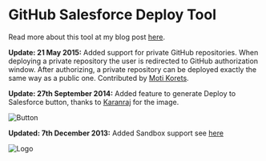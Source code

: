 # GitHub Salesforce Deploy Tool

Read more about this tool at my blog post [here](http://andyinthecloud.com/2013/09/24/deploy-direct-from-github-to-salesforce/). 

**Update: 21 May 2015:** Added support for private GitHub repositories. When deploying a private repository the user is redirected to GitHub authorization window. After authorizing, a private repository can be deployed exactly the same way as a public one. Contributed by [Moti Korets](https://github.com/motiko).   

**Update: 27th September 2014:** Added feature to generate Deploy to Salesforce button, thanks to [Karanraj](https://twitter.com/karanrajs) for the image.

![Button](https://raw.githubusercontent.com/afawcett/githubsfdeploy/master/src/main/webapp/resources/img/deploy.png)

**Updated: 7th December 2013:** Added Sandbox support see [here](http://andyinthecloud.com/2013/12/07/updated-github-deploy-tool-sandbox-support/)

![Logo](http://andrewfawcett.files.wordpress.com/2013/09/githubsfdeploy.png)

